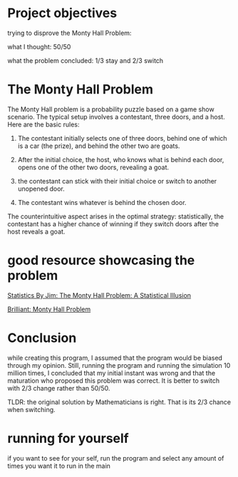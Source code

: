 # Project objectives
trying to disprove the Monty Hall Problem:

what I thought: 50/50

what the problem concluded: 1/3 stay and 2/3 switch 

# The Monty Hall Problem
The Monty Hall problem is a probability puzzle based on a game show scenario. The typical setup involves a contestant, three doors, and a host. Here are the basic rules:

1. The contestant initially selects one of three doors, behind one of which is a car (the prize), and behind the other two are goats.

2. After the initial choice, the host, who knows what is behind each door, opens one of the other two doors, revealing a goat.

3. the contestant can stick with their initial choice or switch to another unopened door.

4. The contestant wins whatever is behind the chosen door.

The counterintuitive aspect arises in the optimal strategy: statistically, the contestant has a higher chance of winning if they switch doors after the host reveals a goat.

# good resource showcasing the problem

[Statistics By Jim: The Monty Hall Problem: A Statistical Illusion](https://statisticsbyjim.com/fun/monty-hall-problem/)

[Brilliant: Monty Hall Problem](https://brilliant.org/wiki/monty-hall-problem/#:~:text=The%20Monty%20Hall%20problem%20is,to%20choose%20between%20three%20doors.)


# Conclusion
while creating this program, I assumed that the program would be biased through my opinion. Still, running the program and running the simulation 10 million times, I concluded that my initial instant was wrong and that the maturation who proposed this problem was correct. It is better to switch with 2/3 change rather than 50/50. 

TLDR: the original solution by Mathematicians is right. That is its 2/3 chance when switching. 

# running for yourself
if you want to see for your self, run the program and select any amount of times you want it to run in the main
